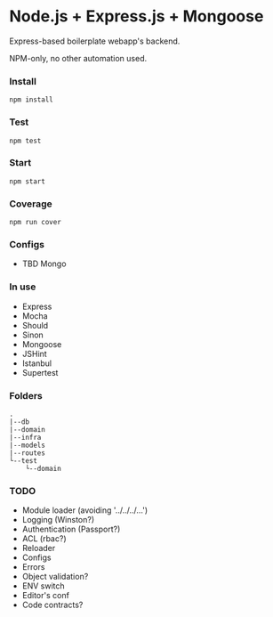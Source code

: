 # Node.js + Express.js + Mongoose

Express-based boilerplate webapp's backend.

NPM-only, no other automation used.

### Install

`npm install`

### Test

`npm test`

### Start

`npm start`

### Coverage

`npm run cover`

### Configs
- TBD Mongo

### In use
- Express
- Mocha
- Should
- Sinon
- Mongoose
- JSHint
- Istanbul
- Supertest

### Folders
```
.
|--db
|--domain
|--infra
|--models
|--routes
└--test
    └--domain
```

### TODO
- Module loader (avoiding '../../../...')
- Logging (Winston?)
- Authentication (Passport?)
- ACL (rbac?)
- Reloader
- Configs
- Errors
- Object validation?
- ENV switch
- Editor's conf
- Code contracts?
